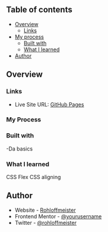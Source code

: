 
## Table of contents

- [Overview](#overview)
  - [Links](#links)
- [My process](#my-process)
  - [Built with](#built-with)
  - [What I learned](#what-i-learned)
- [Author](#author)



## Overview

### Links

- Live Site URL: [GitHub Pages](https://rohloffmeister.github.io/blog-preview-card-challange/)

### My Process

### Built with

-Da basics


### What I learned
CSS Flex
CSS aligning 


## Author

- Website - [Rohloffmeister](https://steamcommunity.com/id/Rohloffmeister/)
- Frontend Mentor - [@yourusername](https://www.frontendmentor.io/profile/Rohloffmeister)
- Twitter - [@rohloffmeister](https://www.twitter.com/Rohloffmeister)